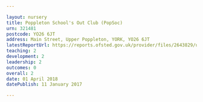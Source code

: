 ```yaml
---

layout: nursery
title: Poppleton School's Out Club (PopSoc)
urn: 321481
postcode: YO26 6JT
address: Main Street, Upper Poppleton, YORK, YO26 6JT
latestReportUrl: https://reports.ofsted.gov.uk/provider/files/2643829/urn/321481.pdf
teaching: 2
development: 2
leadership: 2
outcomes: 0
overall: 2
date: 01 April 2018 
datePublish: 11 January 2017

---
```

